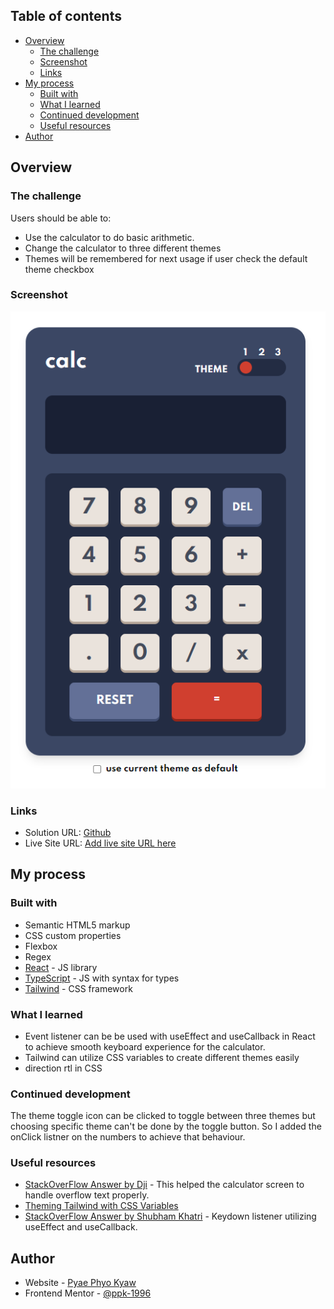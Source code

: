 ## Table of contents

- [Overview](#overview)
  - [The challenge](#the-challenge)
  - [Screenshot](#screenshot)
  - [Links](#links)
- [My process](#my-process)
  - [Built with](#built-with)
  - [What I learned](#what-i-learned)
  - [Continued development](#continued-development)
  - [Useful resources](#useful-resources)
- [Author](#author)

## Overview

### The challenge

Users should be able to:
- Use the calculator to do basic arithmetic.
- Change the calculator to three different themes
- Themes will be remembered for next usage if user check the default theme checkbox

### Screenshot

![](./design/screenshot.png)

### Links

- Solution URL: [Github](https://github.com/ppk-1996/calculator-app)
- Live Site URL: [Add live site URL here](https://calculator-app-lyart.vercel.app/)

## My process

### Built with

- Semantic HTML5 markup
- CSS custom properties
- Flexbox
- Regex
- [React](https://reactjs.org/) - JS library
- [TypeScript](https://www.typescriptlang.org/) - JS with syntax for types
- [Tailwind](https://tailwindcss.com/) - CSS framework

### What I learned

- Event listener can be be used with useEffect and useCallback in React to achieve smooth keyboard experience for the calculator.
- Tailwind can utilize CSS variables to create different themes easily
- direction rtl in CSS


### Continued development

The theme toggle icon can be clicked to toggle between three themes but choosing specific theme can't be done by the toggle button. So I added the onClick listner on the numbers to achieve that behaviour.

### Useful resources

- [StackOverFlow Answer by Dji](https://stackoverflow.com/a/39874526) - This helped the calculator screen to handle overflow text properly.
- [Theming Tailwind with CSS Variables](https://www.youtube.com/watch?v=MAtaT8BZEAo&t=428s)
- [StackOverFlow Answer by Shubham Khatri](https://stackoverflow.com/a/55566585) - Keydown listener utilizing useEffect and useCallback.

## Author

- Website - [Pyae Phyo Kyaw](https://www.sudohex.com)
- Frontend Mentor - [@ppk-1996](https://www.frontendmentor.io/profile/ppk-1996)
